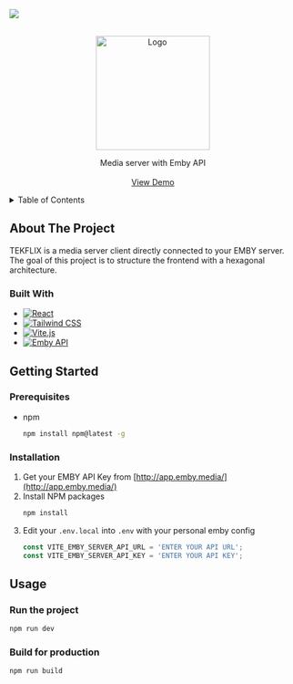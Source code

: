![](https://github.com/chumarie/my-media-server/blob/master/tekflix.gif)
<!-- PROJECT LOGO -->
<br />
<div align="center">
  <a href="http://tekflix.marie-chu.com/">
    <img src="https://i.ibb.co/Jvz8d9Z/tekflix-1.png" alt="Logo" width="200">
  </a>
  <p align="center">
    Media server with Emby API
    <br />
    <br />
    <a href="http://tekflix.marie-chu.com/">View Demo</a>
  </p>
</div>

<!-- TABLE OF CONTENTS -->
<details>
  <summary>Table of Contents</summary>
  <ol>
    <li>
      <a href="#about-the-project">About The Project</a>
      <ul>
        <li><a href="#built-with">Built With</a></li>
      </ul>
    </li>
    <li>
      <a href="#getting-started">Getting Started</a>
      <ul>
        <li><a href="#prerequisites">Prerequisites</a></li>
        <li><a href="#installation">Installation</a></li>
      </ul>
    </li>
    <li><a href="#usage">Usage</a></li>
  </ol>
</details>


 
<!-- ABOUT THE PROJECT -->
## About The Project

TEKFLIX is a media server client directly connected to your EMBY server. The goal of this project is to structure the frontend with a hexagonal architecture.

### Built With

* [![React](https://img.shields.io/badge/react-%2361DAFB?style=for-the-badge&logo=react&logoColor=white)](https://reactjs.org/)
* [![Tailwind CSS](https://img.shields.io/badge/tailwind-css-%2338B2AC?style=for-the-badge&logo=tailwind-css&logoColor=white)](https://tailwindcss.com/)
* [![Vite.js](https://img.shields.io/badge/vite.js-%23649EFF?style=for-the-badge&logo=vite&logoColor=white)](https://vitejs.dev/)
* [![Emby API](https://img.shields.io/badge/Emby_API-%234782C2?style=for-the-badge&logoColor=white)](https://emby.media/)


<!-- GETTING STARTED -->
## Getting Started

### Prerequisites

* npm
  ```sh
  npm install npm@latest -g
  ```

### Installation

1. Get your EMBY API Key from [http://app.emby.media/](http://app.emby.media/)
2. Install NPM packages
   ```sh
   npm install
   ```
3. Edit your `.env.local` into `.env` with your personal emby config
   ```js
   const VITE_EMBY_SERVER_API_URL = 'ENTER YOUR API URL';
   const VITE_EMBY_SERVER_API_KEY = 'ENTER YOUR API KEY';
   ```

<!-- USAGE EXAMPLES -->
## Usage
### Run the project

   ```sh
   npm run dev
   ```

### Build for production
    npm run build